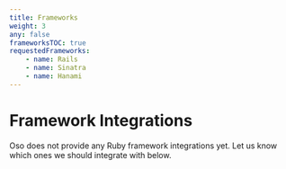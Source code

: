 ```yaml
---
title: Frameworks
weight: 3
any: false
frameworksTOC: true
requestedFrameworks:
    - name: Rails
    - name: Sinatra
    - name: Hanami
---
```


# Framework Integrations

Oso does not provide any Ruby framework integrations yet. Let us know which
ones we should integrate with below.
